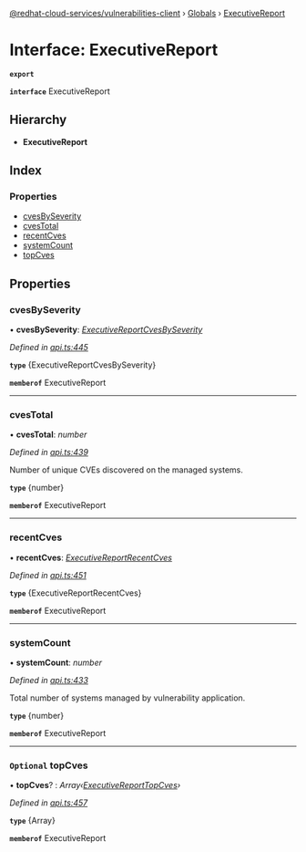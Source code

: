 [@redhat-cloud-services/vulnerabilities-client](../README.md) › [Globals](../globals.md) › [ExecutiveReport](executivereport.md)

# Interface: ExecutiveReport

**`export`** 

**`interface`** ExecutiveReport

## Hierarchy

* **ExecutiveReport**

## Index

### Properties

* [cvesBySeverity](executivereport.md#cvesbyseverity)
* [cvesTotal](executivereport.md#cvestotal)
* [recentCves](executivereport.md#recentcves)
* [systemCount](executivereport.md#systemcount)
* [topCves](executivereport.md#optional-topcves)

## Properties

###  cvesBySeverity

• **cvesBySeverity**: *[ExecutiveReportCvesBySeverity](executivereportcvesbyseverity.md)*

*Defined in [api.ts:445](https://github.com/RedHatInsights/javascript-clients/blob/master/packages/vulnerabilities/api.ts#L445)*

**`type`** {ExecutiveReportCvesBySeverity}

**`memberof`** ExecutiveReport

___

###  cvesTotal

• **cvesTotal**: *number*

*Defined in [api.ts:439](https://github.com/RedHatInsights/javascript-clients/blob/master/packages/vulnerabilities/api.ts#L439)*

Number of unique CVEs discovered on the managed systems.

**`type`** {number}

**`memberof`** ExecutiveReport

___

###  recentCves

• **recentCves**: *[ExecutiveReportRecentCves](executivereportrecentcves.md)*

*Defined in [api.ts:451](https://github.com/RedHatInsights/javascript-clients/blob/master/packages/vulnerabilities/api.ts#L451)*

**`type`** {ExecutiveReportRecentCves}

**`memberof`** ExecutiveReport

___

###  systemCount

• **systemCount**: *number*

*Defined in [api.ts:433](https://github.com/RedHatInsights/javascript-clients/blob/master/packages/vulnerabilities/api.ts#L433)*

Total number of systems managed by vulnerability application.

**`type`** {number}

**`memberof`** ExecutiveReport

___

### `Optional` topCves

• **topCves**? : *Array‹[ExecutiveReportTopCves](executivereporttopcves.md)›*

*Defined in [api.ts:457](https://github.com/RedHatInsights/javascript-clients/blob/master/packages/vulnerabilities/api.ts#L457)*

**`type`** {Array<ExecutiveReportTopCves>}

**`memberof`** ExecutiveReport
